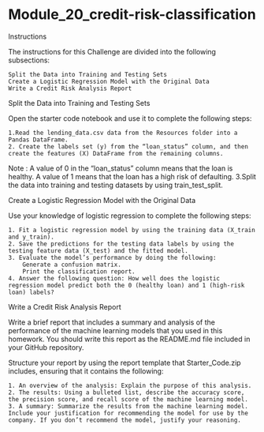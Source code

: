 # Module_20_credit-risk-classification

Instructions

The instructions for this Challenge are divided into the following subsections:

	Split the Data into Training and Testing Sets
	Create a Logistic Regression Model with the Original Data
	Write a Credit Risk Analysis Report

Split the Data into Training and Testing Sets

Open the starter code notebook and use it to complete the following steps:

	1.Read the lending_data.csv data from the Resources folder into a Pandas DataFrame.
	2. Create the labels set (y) from the “loan_status” column, and then create the features (X) DataFrame from the remaining columns.
Note : A value of 0 in the “loan_status” column means that the loan is healthy. A value of 1 means that the loan has a high risk of defaulting.
	3.Split the data into training and testing datasets by using train_test_split.

Create a Logistic Regression Model with the Original Data

Use your knowledge of logistic regression to complete the following steps:

	1. Fit a logistic regression model by using the training data (X_train and y_train).
	2. Save the predictions for the testing data labels by using the testing feature data (X_test) and the fitted model.
	3. Evaluate the model’s performance by doing the following:
		Generate a confusion matrix.
		Print the classification report.
	4. Answer the following question: How well does the logistic regression model predict both the 0 (healthy loan) and 1 (high-risk loan) labels?

Write a Credit Risk Analysis Report

Write a brief report that includes a summary and analysis of the performance of the machine learning models that you used in this homework. You should write this report as the README.md file included in your GitHub repository.

Structure your report by using the report template that Starter_Code.zip includes, ensuring that it contains the following:

	1. An overview of the analysis: Explain the purpose of this analysis.
	2. The results: Using a bulleted list, describe the accuracy score, the precision score, and recall score of the machine learning model.
	3. A summary: Summarize the results from the machine learning model. Include your justification for recommending the model for use by the company. If you don’t recommend the model, justify your reasoning.